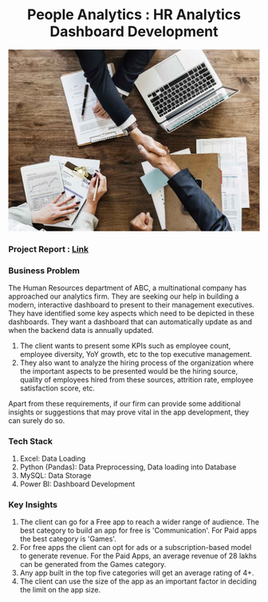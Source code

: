<h1 align="center">People Analytics : HR Analytics Dashboard Development</h1>


<img width="1000" src="https://github.com/Mangeshgp14/People-Analytics-HR-Analytics-Dashboard-Development-/blob/main/HR%20Analytics.jpg" >

<h3>Project Report : <a href="https://docs.google.com/document/d/1rnj3-LmxuiUeKIMZCYmahlwEMm9ZHICnR6tiuZkZqok/edit?usp=sharing">Link</a></h3>

<h3>Business Problem</h3>
<p>
The Human Resources department of ABC, a multinational company has approached our analytics firm. They are seeking our help in building a modern, interactive dashboard to present to their management executives.
They have identified some key aspects which need to be depicted in these dashboards.
They want a dashboard that can automatically update as and when the backend data is annually updated.
<ol>
   <li> The client wants to present some KPIs such as employee count, employee diversity, YoY growth, etc to the top executive management.
   </li>
   <li>They also want to analyze the hiring process of the organization where the important aspects to be presented would be the hiring source, quality of employees hired from these sources, attrition rate, employee satisfaction score, etc.
   </li>
 </ol>
 Apart from these requirements, if our firm can provide some additional insights or suggestions that may prove vital in the app development, they can surely do so.
</p>

<h3>Tech Stack</h3>

 <ol>
  <li>
   Excel: Data Loading
  </li>
    <li>
   Python (Pandas): Data Preprocessing, Data loading into Database
  </li>
    <li>
   MySQL: Data Storage
  </li>
    <li>
   Power BI: Dashboard Development
  </li>
 </ol>
 

<h3>Key Insights</h3>
<ol>
 <li>The client can go for a Free app to reach a wider range of audience. The best category to build an app for free is 'Communication'. For Paid apps the best category is 'Games'.
</li>
 <li>For free apps the client can opt for ads or a subscription-based model to generate revenue. For the Paid Apps, an average revenue of 28 lakhs can be generated from the Games category.
 </li>
 <li>Any app built in the top five categories will get an average rating of 4+.
 </li>
 <li>The client can use the size of the app as an important factor in deciding the limit on the app size.
 </li>
</ol>
